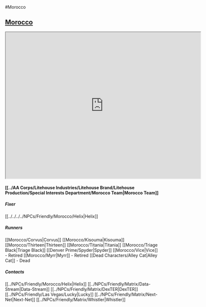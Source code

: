 #Morocco
## [Morocco](https://www.google.com/maps/d/u/0/edit?mid=1hLRIdVFrhMDA6TWswTy2vL6BZeSvotPM&usp=sharing)
<iframe src="https://www.google.com/maps/d/embed?mid=1hLRIdVFrhMDA6TWswTy2vL6BZeSvotPM&ehbc=2E312F" width="640" height="480"></iframe>

#### [[../AA Corps/Litehouse Industries/Litehouse Brand/Litehouse Production/Special Interests Department/Morocco Team|Morocco Team]]

##### Fixer
[[../../../../NPCs/Friendly/Morocco/Helix|Helix]]

##### Runners
[[Morocco/Corvus|Corvus]]
[[Morocco/Kisouma|Kisouma]]
[[Morocco/Thirteen|Thirteen]]
[[Morocco/Titania|Titania]]
[[Morocco/Triage Black|Triage Black]]
[[Denver Prime/Spyder|Spyder]]
[[Morocco/Vice|Vice]] - Retired
[[Morocco/Myrr|Myrr]] - Retired
[[Dead Characters/Alley Cat|Alley Cat]] - Dead

##### Contacts
[[../NPCs/Friendly/Morocco/Helix|Helix]]
[[../NPCs/Friendly/Matrix/Data-Stream|Data-Stream]]
[[../NPCs/Friendly/Matrix/DexTER|DexTER]]
[[../NPCs/Friendly/Las Vegas/Lucky|Lucky]]
[[../NPCs/Friendly/Matrix/Next-Net|Next-Net]]
[[../NPCs/Friendly/Matrix/Whistler|Whistler]]
